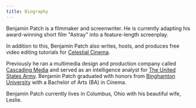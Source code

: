 ```yaml
---
title: Biography
---
```


Benjamin Patch is a filmmaker and screenwriter. He is currently adapting his
award-winning short film "Astray" into a feature-length screenplay.

In addition to this, Benjamin Patch also writes, hosts, and produces free video
editing tutorials for <a href="https://www.celestialcinema.io/"
target="_blank">Celestial Cinema</a>.

Previously he ran a multimedia design and production company called <a
href="https://cascadingmedia.com/" target="_blank">Cascading Media</a> and
served as an intelligence analyst for <a href="https://www.army.mil/"
target="_blank">The United States Army</a>. Benjamin Patch graduated with honors
from <a href="https://www.binghamton.edu/" target="_blank">Binghamton
University</a> with a Bachelor of Arts (BA) in Cinema.

Benjamin Patch currently lives in Columbus, Ohio with his beautiful wife,
Leslie.
